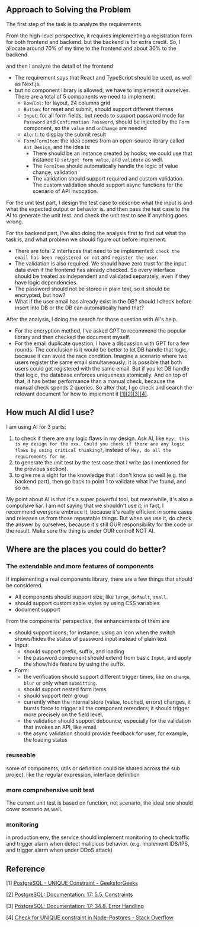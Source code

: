 ## Approach to Solving the Problem

The first step of the task is to analyze the requirements.

From the high-level perspective, it requires implementing a registration form for both frontend and backend. but the backend is for extra credit. So, I allocate around 70% of my time to the frontend and about 30% to the backend.

and then I analyze the detail of the frontend

- The requirement says that React and TypeScript should be used, as well as Next.js.
- but no component library is allowed; we have to implement it ourselves. There are a total of 5 components we need to implement:
  - `Row`/`Col`: for layout, 24 columns grid
  - `Button`: for reset and submit, should support different themes
  - `Input`: for all form fields, but needs to support password mode for `Password` and `Confirmation Password`, should be injected by the `Form` component, so the `value` and `onChange` are needed
  - `Alert`: to display the submit result
  - `Form`/`FormItem`: the idea comes from an open-source library called `Ant Design`, and the idea is:
    - There should be an instance created by hooks; we could use that instance to `set/get form value`, and `validate` as well.
    - The `FormItem` should automatically handle the logic of value change, validation
    - The validation should support required and custom validation. The custom validation should support async functions for the scenario of API invocation.

For the unit test part, I design the test case to describe what the input is and what the expected output or behavior is. and then pass the test case to the AI to generate the unit test. and check the unit test to see if anything goes wrong.

For the backend part, I've also doing the analysis first to find out what the task is, and what problem we should figure out before implement:

- There are total 2 interfaces that need to be implemented: `check the email has been registered or not` and `register the user`.
- The validation is also required. We should have zero trust for the input data even if the frontend has already checked. So every interface should be treated as independent and validated separately, even if they have logic dependencies.
- The password should not be stored in plain text, so it should be encrypted, but how?
- What if the user email has already exist in the DB? should I check before insert into DB or the DB can automatically hand that?

After the analysis, I doing the search for those question with AI's help.

- For the encryption method, I've asked GPT to recommend the popular library and then checked the document myself.
- For the email duplicate question, I have a discussion with GPT for a few rounds. The conclusion is it would be better to let DB handle that logic, because it can avoid the race condition. Imagine a scenario where two users register the same email simultaneously; it is possible that both users could get registered with the same email. But if you let DB handle that logic, the database enforces uniqueness atomically. And on top of that, it has better performance than a manual check, because the manual check spends 2 queries. So after that, I go check and search the relevant document for how to implement it [[1]](#reference-1)[[2]](#reference-2)[[3]](#reference-3)[[4]](#reference-4).

## How much AI did I use?

I am using AI for 3 parts:

1. to check if there are any logic flaws in my design. Ask AI, like `Hey, this is my design for the xxx. Could you check if there are any logic flaws by using critical thinking?`, instead of `Hey, do all the requirements for me`.
2. to generate the unit test by the test case that I write (as I mentioned for the previous section).
3. to give me a sight for the knowledge that I don't know so well (e.g. the backend part), then go back to point 1 to validate what I've found, and so on.

My point about AI is that it's a super powerful tool, but meanwhile, it's also a compulsive liar. I am not saying that we shouldn't use it; in fact, I recommend everyone embrace it, because it's really efficient in some cases and releases us from those repeatable things. But when we use it, do check the answer by ourselves, because it's still OUR responsibility for the code or the result. Make sure the thing is under OUR control! NOT AI.

## Where are the places you could do better?

### The extendable and more features of components

If implementing a real components library, there are a few things that should be considered.

- All components should support size, like `large`, `default`, `small`.
- should support customizable styles by using CSS variables
- document support

From the components' perspective, the enhancements of them are

- should support icons; for instance, using an icon when the switch shows/hides the status of password input instead of plain text
- Input:
  - should support prefix, suffix, and loading
  - the password component should extend from basic `Input`, and apply the show/hide feature by using the suffix.
- Form:
  - the verification should support different trigger times, like on `change`, `blur` or only when `submitting`.
  - should support nested form items
  - should support item group
  - currently when the internal store (value, touched, errors) changes, it bursts force to trigger all the component rerenders; it should trigger more precisely on the field level.
  - the validation should support debounce, especially for the validation that invokes an API, like email.
  - the async validation should provide feedback for user, for example, the loading status

### reuseable

some of components, utils or definition could be shared across the sub project, like the regular expression, interface definition

### more comprehensive unit test

The current unit test is based on function, not scenario, the ideal one should cover scenario as well.

### monitoring

in production env, the service should implement monitoring to check traffic and trigger alarm when detect malicious behavior. (e.g. implement IDS/IPS, and trigger alarm when under DDoS attack)

## Reference

<a id="reference-1">[1]</a> [PostgreSQL - UNIQUE Constraint - GeeksforGeeks](https://www.geeksforgeeks.org/postgresql/postgresql-unique-constraint/)

<a id="reference-2">[2]</a> [PostgreSQL: Documentation: 17: 5.5. Constraints](https://www.postgresql.org/docs/17/ddl-constraints.html#DDL-CONSTRAINTS-UNIQUE-CONSTRAINTS)

<a id="reference-3">[3]</a> [PostgreSQL: Documentation: 17: 34.8. Error Handling](https://www.postgresql.org/docs/17/ecpg-errors.html#ECPG-SQLSTATE-SQLCODE-ECPG-INFORMIX-DUPLICATE-KEY)

<a id="reference-4">[4]</a> [Check for UNIQUE constraint in Node-Postgres - Stack Overflow](https://stackoverflow.com/questions/71323001/check-for-unique-constraint-in-node-postgres)
